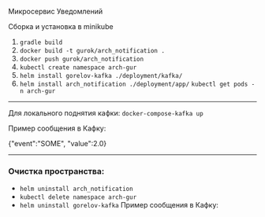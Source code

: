 Микросервис Уведомлений

Сборка и установка в minikube
1) `gradle build`
2) `docker build -t gurok/arch_notification .`
3) `docker push gurok/arch_notification`
4) `kubectl create namespace arch-gur`
5) `helm install gorelov-kafka ./deployment/kafka/`
6) `helm install arch_notification ./deployment/app/`
   `kubectl get pods -n arch-gur`

---

Для локального поднятия кафки: `docker-compose-kafka up`

Пример сообщения в Кафку:

{"event":"SOME", "value":2.0}

---
### Очистка пространства:

- `helm uninstall arch_notification`
- `kubectl delete namespace arch-gur`
- `helm uninstall gorelov-kafka`
Пример сообщения в Кафку:

